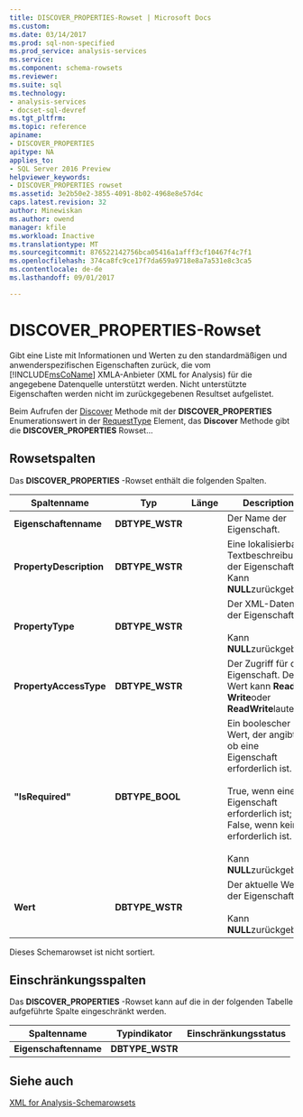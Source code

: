 ```yaml
---
title: DISCOVER_PROPERTIES-Rowset | Microsoft Docs
ms.custom: 
ms.date: 03/14/2017
ms.prod: sql-non-specified
ms.prod_service: analysis-services
ms.service: 
ms.component: schema-rowsets
ms.reviewer: 
ms.suite: sql
ms.technology:
- analysis-services
- docset-sql-devref
ms.tgt_pltfrm: 
ms.topic: reference
apiname:
- DISCOVER_PROPERTIES
apitype: NA
applies_to:
- SQL Server 2016 Preview
helpviewer_keywords:
- DISCOVER_PROPERTIES rowset
ms.assetid: 3e2b50e2-3855-4091-8b02-4968e8e57d4c
caps.latest.revision: 32
author: Minewiskan
ms.author: owend
manager: kfile
ms.workload: Inactive
ms.translationtype: MT
ms.sourcegitcommit: 876522142756bca05416a1afff3cf10467f4c7f1
ms.openlocfilehash: 374ca8fc9ce17f7da659a9718e8a7a531e8c3ca5
ms.contentlocale: de-de
ms.lasthandoff: 09/01/2017

---
```

# <a name="discoverproperties-rowset"></a>DISCOVER_PROPERTIES-Rowset
  Gibt eine Liste mit Informationen und Werten zu den standardmäßigen und anwenderspezifischen Eigenschaften zurück, die vom [!INCLUDE[msCoName](../../../includes/msconame-md.md)] XMLA-Anbieter (XML for Analysis) für die angegebene Datenquelle unterstützt werden. Nicht unterstützte Eigenschaften werden nicht im zurückgegebenen Resultset aufgelistet.  
  
 Beim Aufrufen der [Discover](../../../analysis-services/xmla/xml-elements-methods-discover.md) Methode mit der **DISCOVER_PROPERTIES** Enumerationswert in der [RequestType](../../../analysis-services/xmla/xml-elements-properties/requesttype-element-xmla.md) Element, das **Discover** Methode gibt die **DISCOVER_PROPERTIES** Rowset...  
  
## <a name="rowset-columns"></a>Rowsetspalten  
 Das **DISCOVER_PROPERTIES** -Rowset enthält die folgenden Spalten.  
  
|Spaltenname|Typ|Länge|Description|  
|-----------------|----------|------------|-----------------|  
|**Eigenschaftenname**|**DBTYPE_WSTR**||Der Name der Eigenschaft.|  
|**PropertyDescription**|**DBTYPE_WSTR**||Eine lokalisierbare Textbeschreibung der Eigenschaft. Kann **NULL**zurückgeben.|  
|**PropertyType**|**DBTYPE_WSTR**||Der XML-Datentyp der Eigenschaft.<br /><br /> Kann **NULL**zurückgeben.|  
|**PropertyAccessType**|**DBTYPE_WSTR**||Der Zugriff für die Eigenschaft. Der Wert kann **Read**, **Write**oder **ReadWrite**lauten.|  
|**"IsRequired"**|**DBTYPE_BOOL**||Ein boolescher Wert, der angibt, ob eine Eigenschaft erforderlich ist.<br /><br /> True, wenn eine Eigenschaft erforderlich ist; False, wenn keine erforderlich ist.<br /><br /> Kann **NULL**zurückgeben.|  
|**Wert**|**DBTYPE_WSTR**||Der aktuelle Wert der Eigenschaft.<br /><br /> Kann **NULL**zurückgeben.|  
  
 Dieses Schemarowset ist nicht sortiert.  
  
## <a name="restriction-columns"></a>Einschränkungsspalten  
 Das **DISCOVER_PROPERTIES** -Rowset kann auf die in der folgenden Tabelle aufgeführte Spalte eingeschränkt werden.  
  
|Spaltenname|Typindikator|Einschränkungsstatus|  
|-----------------|--------------------|-----------------------|  
|**Eigenschaftenname**|**DBTYPE_WSTR**||  
  
## <a name="see-also"></a>Siehe auch  
 [XML for Analysis-Schemarowsets](../../../analysis-services/schema-rowsets/xml/xml-for-analysis-schema-rowsets.md)  
  
  

